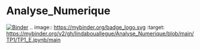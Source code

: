 # Analyse_Numerique
[![Binder](https://mybinder.org/badge_logo.svg)](https://mybinder.org/v2/gh/lindabouallegue/Analyse_Numerique/blob/main/TP1/TP1_E.ipynb/main)
.. image:: https://mybinder.org/badge_logo.svg
 :target: https://mybinder.org/v2/gh/lindabouallegue/Analyse_Numerique/blob/main/TP1/TP1_E.ipynb/main
